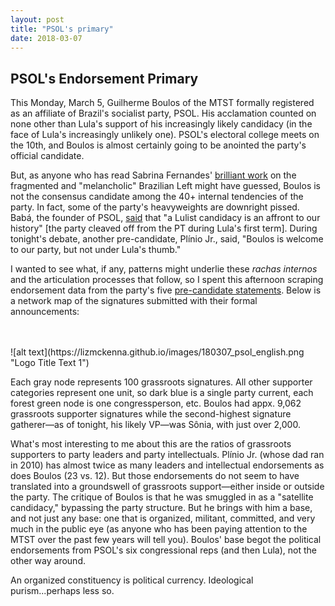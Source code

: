 ```yaml
---
layout: post
title: "PSOL's primary"
date: 2018-03-07
---
```

<h2> PSOL's Endorsement Primary</h2>

<p> This Monday, March 5, Guilherme Boulos of the MTST formally registered as an affiliate of Brazil's socialist party, PSOL. His acclamation counted on none other than Lula's support of his increasingly likely candidacy (in the face of Lula's increasingly unlikely one). PSOL's electoral college meets on the 10th, and Boulos is almost certainly going to be anointed the party's official candidate.</p> 

<p> But, as anyone who has read Sabrina Fernandes' <a href="http://www.ihu.unisinos.br/159-noticias/entrevistas/569025-a-fragmentacao-da-esquerda-a-crise-da-praxis-e-a-melancolia-entrevista-especial-com-sabrina-fernandes">brilliant work</a> on the fragmented and "melancholic" Brazilian Left might have guessed, Boulos is not the consensus candidate among the 40+ internal tendencies of the party. In fact, some of the party's heavyweights are downright pissed. Babá, the founder of PSOL, <a href="https://www.facebook.com/babapsol/">said</a> that "a Lulist candidacy is an affront to our history" [the party cleaved off from the PT during Lula's first term]. During tonight's debate, another pre-candidate, Plínio Jr., said, "Boulos is welcome to our party, but not under Lula's thumb."</p> 
 
<p>I wanted to see what, if any, patterns might underlie these <i>rachas internos</i> and the articulation processes that follow, so I spent this afternoon scraping endorsement data from the party's five <a href="http://www.psol50.org.br/pre-candidaturas-a-presidencia/">pre-candidate statements</a>. Below is a network map of the signatures submitted with their formal announcements:</p>
<br>
<br>
 ![alt text](https://lizmckenna.github.io/images/180307_psol_english.png "Logo Title Text 1")
<br>
<p>Each gray node represents 100 grassroots signatures. All other supporter categories represent one unit, so dark blue is a single party current, each forest green node is one congressperson, etc. Boulos had appx. 9,062 grassroots supporter signatures while the second-highest signature gatherer—as of tonight, his likely VP—was Sônia, with just over 2,000.</p> 
 
<p>What's most interesting to me about this are the ratios of grassroots supporters to party leaders and party intellectuals. Plínio Jr. (whose dad ran in 2010) has almost twice as many leaders and intellectual endorsements as does Boulos (23 vs. 12). But those endorsements do not seem to have translated into a groundswell of grassroots support—either inside or outside the party. The critique of Boulos is that he was smuggled in as a "satellite candidacy," bypassing the party structure. But he brings with him a base, and not just any base: one that is organized, militant, committed, and very much in the public eye (as anyone who has been paying attention to the MTST over the past few years will tell you). Boulos' base begot the political endorsements from PSOL's six congressional reps (and then Lula), not the other way around.</p>  
 
 <p> An organized constituency is political currency. Ideological purism...perhaps less so. </p> 

